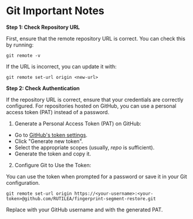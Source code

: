 # Git Important Notes

**Step 1: Check Repository URL**

First, ensure that the remote repository URL is correct. You can check this by running:

```
git remote -v
```

If the URL is incorrect, you can update it with:

```
git remote set-url origin <new-url>
```

**Step 2: Check Authentication**

If the repository URL is correct, ensure that your credentials are correctly configured. For repositories hosted on GitHub, you can use a personal access token (PAT) instead of a password.

1. Generate a Personal Access Token (PAT) on GitHub:

- Go to [GitHub's token settings](https://github.com/settings/tokens).
- Click "Generate new token".
- Select the appropriate scopes (usually, *repo* is sufficient).
- Generate the token and copy it.

2. Configure Git to Use the Token:

You can use the token when prompted for a password or save it in your Git configuration.

```
git remote set-url origin https://<your-username>:<your-token>@github.com/RUTILEA/fingerprint-segment-restore.git
```

Replace <your-username> with your GitHub username and <your-token> with the generated PAT.

